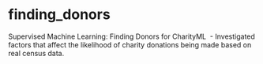 # finding_donors
Supervised Machine Learning: Finding Donors for CharityML  - Investigated factors that affect the likelihood of charity donations being made based on real census data.
